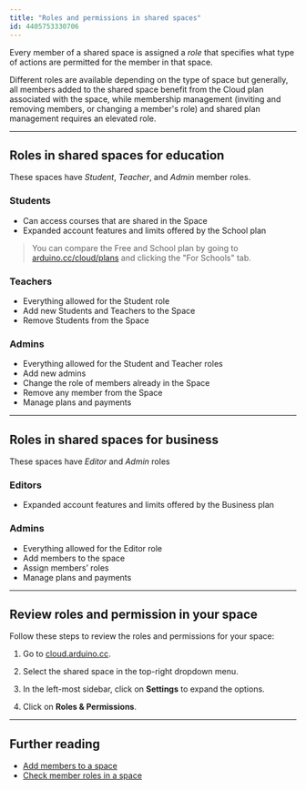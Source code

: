```yaml
---
title: "Roles and permissions in shared spaces"
id: 4405753330706
---
```


Every member of a shared space is assigned a _role_ that specifies what type of actions are permitted for the member in that space.

Different roles are available depending on the type of space but generally, all members added to the shared space benefit from the Cloud plan associated with the space, while membership management (inviting and removing members, or changing a member's role) and shared plan management requires an elevated role.

---

## Roles in shared spaces for education

These spaces have _Student_, _Teacher_, and _Admin_ member roles.

### **Students**

* Can access courses that are shared in the Space
* Expanded account features and limits offered by the School plan

> You can compare the Free and School plan by going to [arduino.cc/cloud/plans](https://cloud.arduino.cc/plans) and clicking the "For Schools" tab.

### Teachers

* Everything allowed for the Student role
* Add new Students and Teachers to the Space
* Remove Students from the Space

### Admins

* Everything allowed for the Student and Teacher roles
* Add new admins
* Change the role of members already in the Space
* Remove any member from the Space
* Manage plans and payments

---

## Roles in shared spaces for business

These spaces have _Editor_ and _Admin_ roles

### Editors

* Expanded account features and limits offered by the Business plan

### Admins

* Everything allowed for the Editor role
* Add members to the space
* Assign members’ roles
* Manage plans and payments

---

## Review roles and permission in your space

Follow these steps to review the roles and permissions for your space:

1. Go to [cloud.arduino.cc](https://cloud.arduino.cc/).

2. Select the shared space in the top-right dropdown menu.

3. In the left-most sidebar, click on **Settings** to expand the options.

4. Click on **Roles & Permissions**.

---

## Further reading

* [Add members to a space](https://support.arduino.cc/hc/en-us/articles/360011787820-Add-members-to-a-space)
* [Check member roles in a space](https://support.arduino.cc/hc/en-us/articles/4406386358290-Check-member-roles-in-a-space)
